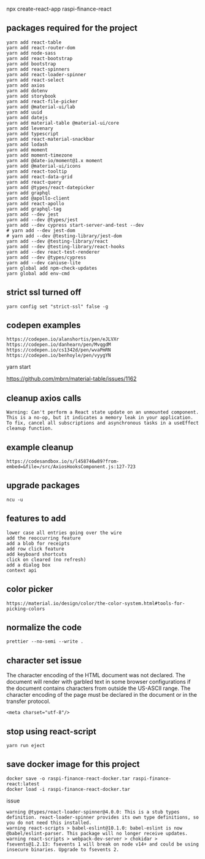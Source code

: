 npx create-react-app raspi-finance-react

## packages required for the project

```shell
yarn add react-table
yarn add react-router-dom
yarn add node-sass
yarn add react-bootstrap
yarn add bootstrap
yarn add react-spinners
yarn add react-loader-spinner
yarn add react-select
yarn add axios
yarn add dotenv
yarn add storybook
yarn add react-file-picker
yarn add @material-ui/lab
yarn add uuid
yarn add datejs
yarn add material-table @material-ui/core
yarn add levenary
yarn add typescript
yarn add react-material-snackbar
yarn add lodash
yarn add moment
yarn add moment-timezone
yarn add @date-io/moment@1.x moment
yarn add @material-ui/icons
yarn add react-tooltip
yarn add react-data-grid
yarn add react-query
yarn add @types/react-datepicker
yarn add graphql
yarn add @apollo-client
yarn add react-apollo
yarn add graphql-tag
yarn add --dev jest
yarn add --dev @types/jest
yarn add --dev cypress start-server-and-test --dev
# yarn add --dev jest-dom
# yarn add --dev @testing-library/jest-dom
yarn add --dev @testing-library/react
yarn add --dev @testing-library/react-hooks
yarn add --dev react-test-renderer
yarn add --dev @types/cypress
yarn add --dev caniuse-lite
yarn global add npm-check-updates
yarn global add env-cmd
```

## strict ssl turned off

```
yarn config set "strict-ssl" false -g
```

## codepen examples

```
https://codepen.io/alanshortis/pen/eJLVXr
https://codepen.io/danhearn/pen/MvqgdM
https://codepen.io/cs1342d/pen/wvaPmRN
https://codepen.io/benhoyle/pen/vyygYN
```

yarn start

https://github.com/mbrn/material-table/issues/1162

## cleanup axios calls

```
Warning: Can't perform a React state update on an unmounted component. This is a no-op, but it indicates a memory leak in your application. To fix, cancel all subscriptions and asynchronous tasks in a useEffect cleanup function.
```

## example cleanup

```
https://codesandbox.io/s/l458746w89?from-embed=&file=/src/AxiosHooksComponent.js:127-723
```

## upgrade packages

```
ncu -u
```

## features to add

```
lower case all entries going over the wire
add the reoccurring feature
add a blob for receipts
add row click feature
add keyboard shortcuts
click on cleared (no refresh)
add a dialog box
context api
```

## color picker

```
https://material.io/design/color/the-color-system.html#tools-for-picking-colors
```

## normalize the code

```
prettier --no-semi --write .
```

## character set issue

The character encoding of the HTML document was not declared.
The document will render with garbled text in some browser configurations if the document contains characters from outside the US-ASCII range.
The character encoding of the page must be declared in the document or in the transfer protocol.

```
<meta charset="utf-8"/>
```

## stop using react-script

`yarn run eject`

## save docker image for this project

```
docker save -o raspi-finance-react-docker.tar raspi-finance-react:latest
docker load -i raspi-finance-react-docker.tar
```

issue

```
warning @types/react-loader-spinner@4.0.0: This is a stub types definition. react-loader-spinner provides its own type definitions, so you do not need this installed.
warning react-scripts > babel-eslint@10.1.0: babel-eslint is now @babel/eslint-parser. This package will no longer receive updates.
warning react-scripts > webpack-dev-server > chokidar > fsevents@1.2.13: fsevents 1 will break on node v14+ and could be using insecure binaries. Upgrade to fsevents 2.
```
